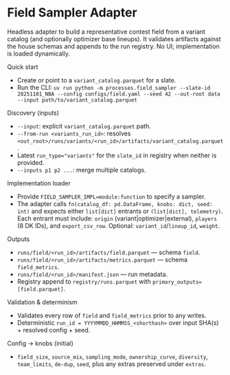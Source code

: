 # Field Sampler Adapter

Headless adapter to build a representative contest field from a variant catalog
(and optionally optimizer base lineups). It validates artifacts against the
house schemas and appends to the run registry. No UI; implementation is loaded
dynamically.

Quick start
- Create or point to a `variant_catalog.parquet` for a slate.
- Run the CLI:
  `uv run python -m processes.field_sampler --slate-id 20251101_NBA --config configs/field.yaml --seed 42 --out-root data --input path/to/variant_catalog.parquet`

Discovery (inputs)
- `--input`: explicit `variant_catalog.parquet` path.
- `--from-run <variants_run_id>`: resolves `<out_root>/runs/variants/<run_id>/artifacts/variant_catalog.parquet`.
- Latest `run_type="variants"` for the `slate_id` in registry when neither is provided.
- `--inputs p1 p2 ...`: merge multiple catalogs.

Implementation loader
- Provide `FIELD_SAMPLER_IMPL=module:function` to specify a sampler.
- The adapter calls `fn(catalog_df: pd.DataFrame, knobs: dict, seed: int)` and
  expects either `list[dict]` entrants or `(list[dict], telemetry)`.
  Each entrant must include: `origin` (variant|optimizer|external), `players`
  (8 DK IDs), and `export_csv_row`. Optional: `variant_id`/`lineup_id`, `weight`.

Outputs
- `runs/field/<run_id>/artifacts/field.parquet` — schema `field`.
- `runs/field/<run_id>/artifacts/metrics.parquet` — schema `field_metrics`.
- `runs/field/<run_id>/manifest.json` — run metadata.
- Registry append to `registry/runs.parquet` with `primary_outputs=[field.parquet]`.

Validation & determinism
- Validates every row of `field` and `field_metrics` prior to any writes.
- Deterministic `run_id = YYYYMMDD_HHMMSS_<shorthash>` over input SHA(s) +
  resolved config + seed.

Config → knobs (initial)
- `field_size`, `source_mix`, `sampling_mode`, `ownership_curve`, `diversity`,
  `team_limits`, `de-dup`, `seed`, plus any extras preserved under `extras`.
